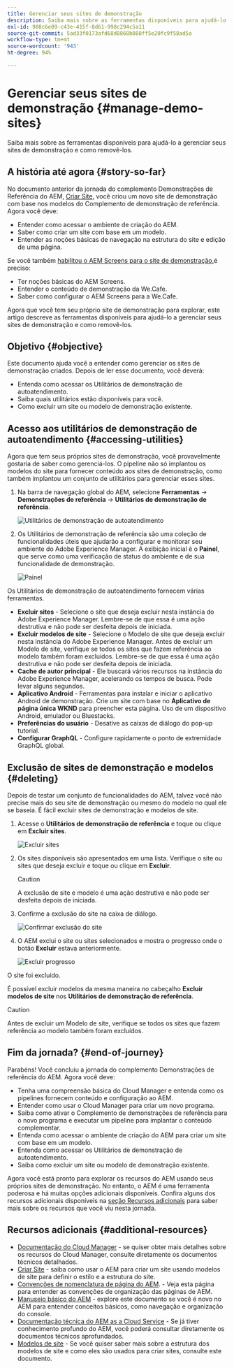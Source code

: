 ```yaml
---
title: Gerenciar seus sites de demonstração
description: Saiba mais sobre as ferramentas disponíveis para ajudá-lo a gerenciar seus sites de demonstração e como removê-los.
exl-id: 988c6e09-c43e-415f-8d61-998c294c5a11
source-git-commit: 5ad33f0173afd68d8868b088ff5e20fc9f58ad5a
workflow-type: tm+mt
source-wordcount: '943'
ht-degree: 94%

---
```


# Gerenciar seus sites de demonstração {#manage-demo-sites}

Saiba mais sobre as ferramentas disponíveis para ajudá-lo a gerenciar seus sites de demonstração e como removê-los.

## A história até agora {#story-so-far}

No documento anterior da jornada do complemento Demonstrações de Referência do AEM, [Criar Site,](create-site.md) você criou um novo site de demonstração com base nos modelos do Complemento de demonstração de referência. Agora você deve:

* Entender como acessar o ambiente de criação do AEM.
* Saber como criar um site com base em um modelo.
* Entender as noções básicas de navegação na estrutura do site e edição de uma página.

Se você também [habilitou o AEM Screens para o site de demonstração,](screens.md)é preciso:

* Ter noções básicas do AEM Screens.
* Entender o conteúdo de demonstração da We.Cafe.
* Saber como configurar o AEM Screens para a We.Cafe.

Agora que você tem seu próprio site de demonstração para explorar, este artigo descreve as ferramentas disponíveis para ajudá-lo a gerenciar seus sites de demonstração e como removê-los.

## Objetivo {#objective}

Este documento ajuda você a entender como gerenciar os sites de demonstração criados. Depois de ler esse documento, você deverá:

* Entenda como acessar os Utilitários de demonstração de autoatendimento.
* Saiba quais utilitários estão disponíveis para você.
* Como excluir um site ou modelo de demonstração existente.

## Acesso aos utilitários de demonstração de autoatendimento {#accessing-utilities}

Agora que tem seus próprios sites de demonstração, você provavelmente gostaria de saber como gerenciá-los. O pipeline não só implantou os modelos do site para fornecer conteúdo aos sites de demonstração, como também implantou um conjunto de utilitários para gerenciar esses sites.

1. Na barra de navegação global do AEM, selecione **Ferramentas** -> **Demonstrações de referência** -> **Utilitários de demonstração de referência**.

   ![Utilitários de demonstração de autoatendimento](assets/demo-utilities.png)

1. Os Utilitários de demonstração de referência são uma coleção de funcionalidades úteis que ajudarão a configurar e monitorar seu ambiente do Adobe Experience Manager. A exibição inicial é o **Painel**, que serve como uma verificação de status do ambiente e de sua funcionalidade de demonstração.

   ![Painel](assets/dashboard.png)

Os Utilitários de demonstração de autoatendimento fornecem várias ferramentas.

* **Excluir sites** - Selecione o site que deseja excluir nesta instância do Adobe Experience Manager. Lembre-se de que essa é uma ação destrutiva e não pode ser desfeita depois de iniciada.
* **Excluir modelos de site** - Selecione o Modelo de site que deseja excluir nesta instância do Adobe Experience Manager. Antes de excluir um Modelo de site, verifique se todos os sites que fazem referência ao modelo também foram excluídos. Lembre-se de que essa é uma ação destrutiva e não pode ser desfeita depois de iniciada.
* **Cache de autor principal** - Ele buscará vários recursos na instância do Adobe Experience Manager, acelerando os tempos de busca. Pode levar alguns segundos.
* **Aplicativo Android** - Ferramentas para instalar e iniciar o aplicativo Android de demonstração. Crie um site com base no **Aplicativo de página única WKND** para preencher esta página. Uso de um dispositivo Android, emulador ou Bluestacks.
* **Preferências do usuário** - Desative as caixas de diálogo do pop-up tutorial.
* **Configurar GraphQL** - Configure rapidamente o ponto de extremidade GraphQL global.

## Exclusão de sites de demonstração e modelos {#deleting}

Depois de testar um conjunto de funcionalidades do AEM, talvez você não precise mais do seu site de demonstração ou mesmo do modelo no qual ele se baseia. É fácil excluir sites de demonstração e modelos de site.

1. Acesse o **Utilitários de demonstração de referência** e toque ou clique em **Excluir sites**.

   ![Excluir sites](assets/delete-sites.png)

1. Os sites disponíveis são apresentados em uma lista. Verifique o site ou sites que deseja excluir e toque ou clique em **Excluir**.

   >[!CAUTION]
   >
   >A exclusão de site e modelo é uma ação destrutiva e não pode ser desfeita depois de iniciada.

1. Confirme a exclusão do site na caixa de diálogo.

   ![Confirmar exclusão do site](assets/confirm-site-delete.png)

1. O AEM exclui o site ou sites selecionados e mostra o progresso onde o botão **Excluir** estava anteriormente.

   ![Excluir progresso](assets/delete-progress.png)

O site foi excluído.

É possível excluir modelos da mesma maneira no cabeçalho **Excluir modelos de site** nos **Utilitários de demonstração de referência**.

>[!CAUTION]
>
>Antes de excluir um Modelo de site, verifique se todos os sites que fazem referência ao modelo também foram excluídos.

## Fim da jornada? {#end-of-journey}

Parabéns! Você concluiu a jornada do complemento Demonstrações de referência do AEM. Agora você deve:

* Tenha uma compreensão básica do Cloud Manager e entenda como os pipelines fornecem conteúdo e configuração ao AEM.
* Entender como usar o Cloud Manager para criar um novo programa.
* Saiba como ativar o Complemento de demonstrações de referência para o novo programa e executar um pipeline para implantar o conteúdo complementar.
* Entenda como acessar o ambiente de criação do AEM para criar um site com base em um modelo.
* Entenda como acessar os Utilitários de demonstração de autoatendimento.
* Saiba como excluir um site ou modelo de demonstração existente.

Agora você está pronto para explorar os recursos do AEM usando seus próprios sites de demonstração. No entanto, o AEM é uma ferramenta poderosa e há muitas opções adicionais disponíveis. Confira alguns dos recursos adicionais disponíveis na [seção Recursos adicionais](#additional-resources) para saber mais sobre os recursos que você viu nesta jornada.

## Recursos adicionais {#additional-resources}

* [Documentação do Cloud Manager](https://experienceleague.adobe.com/docs/experience-manager-cloud-service/onboarding/onboarding-concepts/cloud-manager-introduction.html?lang=pt-BR) - se quiser obter mais detalhes sobre os recursos do Cloud Manager, consulte diretamente os documentos técnicos detalhados.
* [Criar Site](/help/sites-cloud/administering/site-creation/create-site.md) - saiba como usar o AEM para criar um site usando modelos de site para definir o estilo e a estrutura do site.
* [Convenções de nomenclatura de página do AEM](/help/sites-cloud/authoring/fundamentals/organizing-pages.md#page-name-restrictions-and-best-practices). - Veja esta página para entender as convenções de organização das páginas de AEM.
* [Manuseio básico do AEM](/help/sites-cloud/authoring/getting-started/basic-handling.md) - explore este documento se você é novo no AEM para entender conceitos básicos, como navegação e organização do console.
* [Documentação técnica do AEM as a Cloud Service](https://experienceleague.adobe.com/docs/experience-manager-cloud-service.html?lang=pt-BR) - Se já tiver conhecimento profundo do AEM, você poderá consultar diretamente os documentos técnicos aprofundados.
* [Modelos de site](/help/sites-cloud/administering/site-creation/site-templates.md) - Se você quiser saber mais sobre a estrutura dos modelos de site e como eles são usados para criar sites, consulte este documento.
